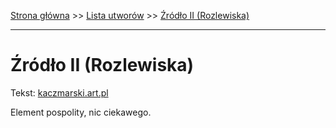 [Strona główna](../index.md) >> [Lista utworów](../list.md) >> [Źródło II (Rozlewiska)](704.md)

---

# Źródło II (Rozlewiska)

Tekst: [kaczmarski.art.pl](https://www.kaczmarski.art.pl/tworczosc/wiersze/zrodlo-ii-rozlewiska/)

Element pospolity, nic ciekawego.